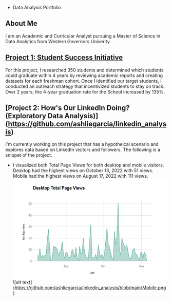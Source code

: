+ Data Analysis Portfolio
## About Me 
I am an Academic and Curricular Analyst pursuing a Master of Science in Data Analytics from Western Governors Univerity. 
## [Project 1: Student Success Initiative](https://github.com/ashliegarcia/student_success_project)
For this project, I researched 350 students and determined which students could graduate within 4 years by reviewing academic reports and creating datasets for each freshman cohort. Once I identified our target students, I conducted an outreach strategy that incentivized students to stay on track. Over 2 years, the 4-year graduation rate for the School increased by 135%.
## [Project 2: How's Our LinkedIn Doing? (Exploratory Data Analysis)] (https://github.com/ashliegarcia/linkedin_analysis)
I'm currently working on this project that has a hypotheical scenario and explores data based on LinkedIn visitors and followers. The following is a snippet of the project. 
+ I visualized both Total Page Views for both desktop and mobile visitors. Desktop had the highest views on October 13, 2022 with 51 views. Mobile had the highest views on August 17, 2022 with 111 views. 
![alt text](https://github.com/ashliegarcia/linkedin_analysis/blob/main/Desktop.png)
![alt text] (https://github.com/ashliegarcia/linkedin_analysis/blob/main/Mobile.png)
